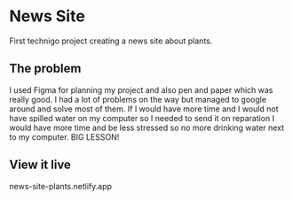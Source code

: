 # News Site

First technigo project creating a news site about plants.

## The problem

I used Figma for planning my project and also pen and paper which was really good. I had a lot of problems on the way but managed to google around and solve most of them. If I would have more time and I would not have spilled water on my computer so I needed to send it on reparation I would have more time and be less stressed so no more drinking water next to my computer. BIG LESSON!

## View it live

news-site-plants.netlify.app
